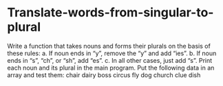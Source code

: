 # Translate-words-from-singular-to-plural
Write a function that takes nouns and forms their plurals on the basis of these rules: 
a. If noun ends in “y”, remove the “y” and add “ies”. 
b. If noun ends in “s”, “ch”, or “sh”, add “es”. 
c. In all other cases, just add “s”. Print each noun and its plural in the main program.
Put the following data in an array and test them: chair dairy boss circus fly dog church clue dish 
